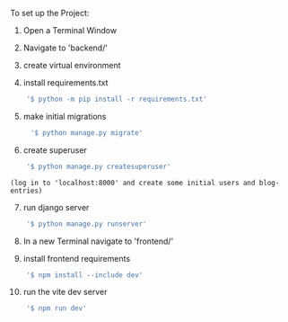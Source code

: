 To set up the Project:

1. Open a Terminal Window

2. Navigate to 'backend/'

3. create virtual environment 

4. install requirements.txt 
```sh
    '$ python -m pip install -r requirements.txt'
```

5. make initial migrations

```sh
     '$ python manage.py migrate'
```

6. create superuser 
```sh
    '$ python manage.py createsuperuser'
```

    (log in to 'localhost:8000' and create some initial users and blog-entries)

7. run django server 
```sh
    '$ python manage.py runserver'
```

8. In a new Terminal navigate to 'frontend/'

9. install frontend requirements 
```sh
    '$ npm install --include dev'
```

10. run the vite dev server
```sh
    '$ npm run dev'
```
